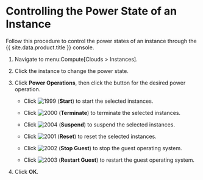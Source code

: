 # Controlling the Power State of an Instance

Follow this procedure to control the power states of an instance through
the {{ site.data.product.title }} console.

1.  Navigate to menu:Compute\[Clouds \> Instances\].

2.  Click the instance to change the power state.

3.  Click **Power Operations**, then click the button for the desired
    power operation.

      - Click ![1999](../images/1999.png) (**Start**) to start the
        selected instances.

      - Click ![2000](../images/2000.png) (**Terminate**) to terminate the
        selected instances.

      - Click ![2004](../images/2004.png) (**Suspend**) to suspend the
        selected instances.

      - Click ![2001](../images/2001.png) (**Reset**) to reset the
        selected instances.

      - Click ![2002](../images/2002.png) (**Stop Guest**) to stop the
        guest operating system.

      - Click ![2003](../images/2003.png) (**Restart Guest**) to restart
        the guest operating system.

4.  Click **OK**.
